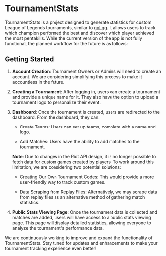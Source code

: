 # TournamentStats

TournamentStats is a project designed to generate statistics for custom League of Legends tournaments, similar to [gol.gg](https://www.gol.gg). It allows users to track which champion performed the best and discover which player achieved the most pentakills. While the current version of the app is not fully functional, the planned workflow for the future is as follows:

## Getting Started

1. **Account Creation**: Tournament Owners or Admins will need to create an account. We are considering simplifying this process to make it accountless in the future.

2. **Creating a Tournament**: After logging in, users can create a tournament and provide a unique name for it. They also have the option to upload a tournament logo to personalize their event.

3. **Dashboard**: Once the tournament is created, users are redirected to the dashboard. From the dashboard, they can:

   - Create Teams: Users can set up teams, complete with a name and logo.

   - Add Matches: Users have the ability to add matches to the tournament.

   **Note**: Due to changes in the Riot API design, it is no longer possible to fetch data for custom games created by players. To work around this limitation, we are considering two potential solutions:

   - Creating Our Own Tournament Codes: This would provide a more user-friendly way to track custom games.

   - Data Scraping from Replay Files: Alternatively, we may scrape data from replay files as an alternative method of gathering match statistics.

4. **Public Stats Viewing Page**: Once the tournament data is collected and matches are added, users will have access to a public stats viewing page. This page will display detailed statistics, allowing everyone to analyze the tournament's performance data.

We are continuously working to improve and expand the functionality of TournamentStats. Stay tuned for updates and enhancements to make your tournament tracking experience even better!
